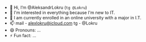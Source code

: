 - 👋 Hi, I’m @AleksandrLokru (`tg @Lokru`)
- 👀 I'm interested in everything because I'm new to IT.
- 🌱 I am currently enrolled in an online university with a major in I.T.  
- 📫 mail - alexlokru@icloud.com tg - @Lokru
- 😄 Pronouns: ...
- ⚡ Fun fact: ...

<!---
AleksandrLokru/AleksandrLokru is a ✨ special ✨ repository because its `README.md` (this file) appears on your GitHub profile.
You can click the Preview link to take a look at your changes.
--->
